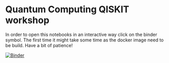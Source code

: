 # Quantum Computing QISKIT workshop

In order to open this notebooks in an interactive way click on the binder symbol. The first time it might take some time as the docker image need to be build. Have a bit of patience!

[![Binder](https://mybinder.org/badge_logo.svg)](https://mybinder.org/v2/gh/QuantumApplicationLab/Workshops/Alliander?labpath=Alliander%2Fnotebooks%2FIndex.ipynb)

